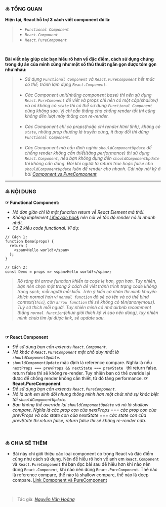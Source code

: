 ### ♳ TỔNG QUAN
**Hiện tại, React hỗ trợ 3 cách viết component đó là:**
> - *`Functional Component`*<br/>
> - *`React.Component`*<br/>
> - *`React.PureComponent`*<br/>

<br/>

**Bài viết này giúp các bạn hiểu rõ hơn về đặc điểm, cách sử dụng chúng trong dự án của mình cũng như một số thủ thuật ngắn gọn được tóm gọn như nhau:**
> - *Sử dụng `Functional Component` và `React.PureComponent` hết mức có thể, tránh lạm dụng `React.Component`.*<br/><br/>
> - *Các Component unit(những component base) thì nên sử dụng `React.PureComonent` để viết và props chỉ nên có một cấp(shallow) và nó không có `state` thì có thể sử dụng `Functional Component` cũng không sao. Vì chỉ cần thằng cha chống render tốt thì cũng không đến lượt mấy thằng con re-render.*<br/><br/>
> - *Các Component chỉ có props(hoặc chỉ render html tĩnh), không có `state`, những prop thường là truyền cứng, ít thay đổi
    thì dùng `Functional Component`.*<br/><br/>
> - *Các Component mà cần định nghĩa `shouldComponentUpdate` để chống render không cần thiết(tăng performance) thì sử dụng
    `React.Component`, nếu bạn không đụng đến `shouldComponentUpdate` thì không cần dùng. Đôi khi người ta return true hoặc
    false cho `shouldComponentUpdate` luôn để render cho nhanh. Cái này nói kỹ ở bài [Component vs PureComponent](https://github.com/nguyenvanhoang26041994/dev-experiences/blob/master/React/component_vs_purecomponent.md)*
----
### ♴ NỘI DUNG
**☞ Functional Component:**
- *Nó đơn giản chỉ là một function return về React Element mà thôi.*
- *Không implement [Lifecycle hook](https://github.com/nguyenvanhoang26041994/dev-experiences/blob/master/React/lifecycle_hook.md) nên nói về tốc độ render nó là nhanh nhất.*
- *Có 2 kiểu code functional. Ví dụ:*
```
// Cách 1:
function Demo(props) {
  return (
    <span>Hello world!</span>
  );
}

// Cách 2:
const Demo = props => <span>Hello world!</span>;
```

> *Rõ ràng thì arrow function khiến ta code lẹ hơn, gọn hơn. Tuy nhiên, bạn nên chọn một trong 2 cách để viết tránh trình trạng code không trong sạch, mỗi người mỗi kiểu. Trên ý kiến cá nhân thì mình khuyến khích normal hơn vì `normal function` đó sẽ có tên và có thể bind context(`this`), còn `arrow function` thì sẽ không có tên(anonymous). Tuỳ sở thích mỗi người. Tuy nhiên mình có nhớ airbnb recomment thằng `normal function`(chưa giải thích kỹ vì sao nên dùng), tuy nhiên mình chưa tìm lại được link, sẽ update sau.*

<br/>

**☞ React.Component**
- *Để sử dụng bạn cần extends `React.Component`.*
- *Nó khác ở `React.PureComponent` một chổ duy nhất là `shouldComponentUpdate`.*
- `shouldComponentUpdate` mặc định là reference compare. Nghĩa là nếu `nextProps === prevProps && nextState === prevState ` thì return false. return false thì sẽ không re-render. Tuy nhiên bạn có thể overide lại được để chống render không cần thiết, từ đó tăng performance.
**☞ React.PureComponent**
- *Để sử dụng bạn cần extends `React.PureComponent`.*
- *Nó là anh em sinh đôi nhưng thông minh hơn một chút nhờ sự khác biệt tại `shouldComponentUpdate`.*
- *Bạn không thể override lại `shouldComponentUpdate` và nó là shallow compare. Nghĩa là các prop con của nextProps === các prop con của prevProps và các state con của nextState === các state con của prevState thì return false, return false thì sẽ không re-render nữa.*

<br/>

### ♵ CHIA SẼ THÊM
- Bài này chỉ giới thiệu các loại component có trong React và đặc điểm cũng như cách sử dụng. Nên để hiểu rõ hơn về anh em `React.Component` và `React.PureComponent` thì bạn đọc bài sau để hiểu hơn khi nào nên dùng `React.Component`, khi nào nên dùng `React.PureComponent`. Thế nào là reference compare, thế nào là shallow compare, thế nào là deep compare. [Link Component và PureComponent](https://github.com/nguyenvanhoang26041994/dev-experiences/blob/master/React/component_vs_purecomponent.md)

<br/>

> Tác giả: *[Nguyễn Văn Hoàng](https://www.facebook.com/nvh26041994)*
